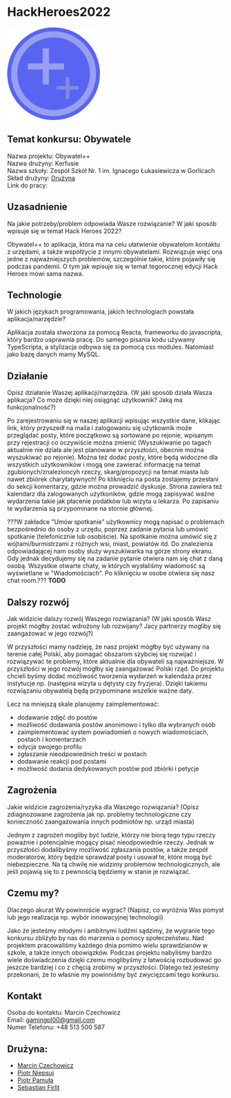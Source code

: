 # HackHeroes2022

<img style="width:215px" src="./logo.svg">

## Temat konkursu: Obywatele

Nazwa projektu: Obywatel++\
Nazwa drużyny: Kerfusie\
Nazwa szkoły: Zespół Szkół Nr. 1 im. Ignacego Łukasiewicza w Gorlicach\
Skład drużyny: [Drużyna](##Drużyna)\
Link do pracy:

## Uzasadnienie

Na jakie potrzeby/problem odpowiada Wasze rozwiązanie? W jaki sposób wpisuje się w temat Hack Heroes 2022?

Obywatel++ to aplikacja, która ma na celu ułatwienie obywatelom kontaktu z urzędami, a także współżycie z innymi obywatelami. Rozwiązuje więc ona jedne z najważniejszych problemów, szczególnie takie, które pojawiły się podczas pandemii. O tym jak wpisuje się w temat tegorocznej edycji Hack Heroes mówi sama nazwa.

## Technologie

W jakich językach programowania, jakich technologiach powstała aplikacja/narzędzie?

Aplikacja została stworzona za pomocą Reacta, frameworku do javascripta, który bardzo usprawnia pracę. Do samego pisania kodu używamy TypeScripta, a stylizacja odbywa się za pomocą css modules. Natomiast jako bazę danych mamy MySQL.

## Działanie

Opisz działanie Waszej aplikacji/narzędzia. (W jaki sposób działa Wasza aplikacja? Co może dzięki niej osiągnąć użytkownik? Jaką ma funkcjonalność?)

Po zarejestrowaniu się w naszej aplikacji wpisując wszystkie dane, klikając link, który przyszedł na maila i zalogowaniu się użytkownik może przeglądać posty, które początkowo są sortowane po rejonie, wpisanym przy rejestracji co oczywiście można zmienić (Wyszukiwanie po tagach aktualnie nie działa ale jest planowane w przyszłości, obecnie można wyszukiwać po rejonie). Można też dodać posty, które będą widoczne dla wszystkich użytkowników i mogą one zawierać informację na temat zgubionych/znalezioncyh rzeczy, skarg/propozycji na temat miasta lub nawet zbiórek charytatywnych! Po kliknięciu na posta zostajemy przesłani do sekcji komentarzy, gdzie można prowadzić dyskusje. Strona zawiera też kalendarz dla zalogowanych użytkoników, gdzie mogą zapisywać ważne wydarzenia takie jak płacenie podatków lub wizyta u lekarza. Po zapisaniu te wydarzenia są przypominane na stornie głównej.

???W zakładce "Umów spotkanie" użytkownicy mogą napisać o problemach bezpośrednio do osoby z urzędu, poprzez zadanie pytania lub umówić spotkanie (telefonicznie lub osobiście). Na spotkanie można umówić się z wójtami/burmistrzami z różnych wsi, miast, powiatów itd. Do znalezienia odpowiadającej nam osoby służy wyszukiwarka na górze strony ekranu.
Gdy jednak decydujemy się na zadanie pytanie otwiera nam się chat z daną osobą. Wszystkie otwarte chaty, w których wysłaliśmy wiadomość są wyświetlane w "Wiadomościach". Po kliknięciu w osobe otwiera się nasz chat room.???
**TODO**

## Dalszy rozwój

Jak widzicie dalszy rozwój Waszego rozwiązania? (W jaki sposób Wasz projekt mógłby zostać wdrożony lub rozwijany? Jacy partnerzy mogliby się zaangażować w jego rozwój?)

W przyszłości mamy nadzieję, że nasz projekt mógłby być używany na terenie całej Polski, aby pomagać obszarom szybciej się rozwijać i rozwiązywać te problemy, które aktualnie dla obywateli są najważniejsze. W przyszłości w jego rozwój mógłby się zaangażować Polski rząd.
Do projektu chcieli byśmy dodać możliwość tworzenia wydarzeń w kalendaża przez instytucje np. (następna wizyta u dętysty czy fryzjera). Dzięki takiemu rozwiązaniu obywatelą będą przypominane wszelkie ważne daty.

Lecz na mniejszą skale planujemy zaimplementować:

- dodawanie zdjęć do postów
- możliwość dodawania postów anonimowo i tylko dla wybranych osób
- zaimplementować system powiadomień o nowych wiadomościach, postach i komentarzach
- edycja swojego profilu
- zgłaszanie nieodpowiednich treści w postach
- dodawanie reakcji pod postami
- możliwość dodania dedykowanych postów pod zbiórki i petycje

## Zagrożenia

Jakie widzicie zagrożenia/ryzyka dla Waszego rozwiązania? (Opisz zdiagnozowane zagrożenia jak np. problemy technologiczne czy konieczność zaangażowania innych podmiotów np. urząd miasta)

Jednym z zagrożeń mogliby być ludzie, którzy nie biorą tego typu rzeczy poważnie i potencjalnie mogący pisać nieodpowiednie rzeczy. Jednak w przyszłości dodalibyśmy możliwość zgłaszania postów, a także zespół moderatorów, który będzie sprawdzał posty i usuwał te, które mogą być niebezpieczne. Na tą chwilę nie widzimy problemów technologicznych, ale jeśli pojawią się to z pewnością będziemy w stanie je rozwiązać.

## Czemu my?

Dlaczego akurat Wy powinniście wygrać? (Napisz, co wyróżnia Was pomysł lub jego realizacja np. wybór innowacyjnej technologii)

Jako że jesteśmy młodymi i ambitnymi ludźmi sądzimy, że wygranie tego konkursu zbliżyło by nas do marzenia o pomocy społeczeństwu. Nad projektem pracowaliśmy każdego dnia pomimo wielu sprawdzianów w szkole, a także innych obowiązków. Podczas projektu nabyliśmy bardzo wiele doświadczenia dzięki czemu moglibyśmy z łatwością rozbudować go jeszcze bardziej i co z chęcią zrobimy w przyszłości. Dlatego też jesteśmy przekonani, że to właśnie my powinniśmy być zwycięzcami tego konkursu.

## Kontakt

Osoba do kontaktu: Marcin Czechowicz\
Email: gamingpl00@gmail.com\
Numer Telefonu: +48 513 500 587

## Drużyna:

- [Marcin Czechowicz](https://github.com/Gami13/)
- [Piotr Niepsuj](https://github.com/Frytak/)
- [Piotr Pamuła](https://github.com/pietruszka123/)
- [Sebastian Firlit](https://github.com/SeKaFi69/)
